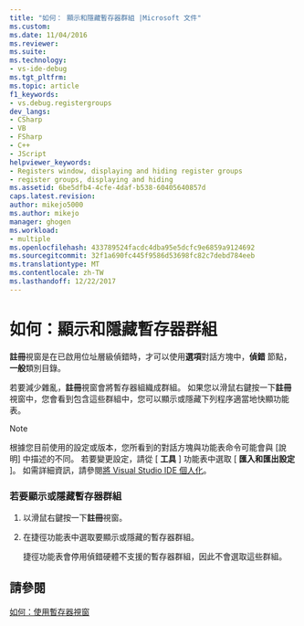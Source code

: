 ```yaml
---
title: "如何： 顯示和隱藏暫存器群組 |Microsoft 文件"
ms.custom: 
ms.date: 11/04/2016
ms.reviewer: 
ms.suite: 
ms.technology:
- vs-ide-debug
ms.tgt_pltfrm: 
ms.topic: article
f1_keywords:
- vs.debug.registergroups
dev_langs:
- CSharp
- VB
- FSharp
- C++
- JScript
helpviewer_keywords:
- Registers window, displaying and hiding register groups
- register groups, displaying and hiding
ms.assetid: 6be5dfb4-4cfe-4daf-b538-60405640857d
caps.latest.revision: 
author: mikejo5000
ms.author: mikejo
manager: ghogen
ms.workload:
- multiple
ms.openlocfilehash: 433789524facdc4dba95e5dcfc9e6859a9124692
ms.sourcegitcommit: 32f1a690fc445f9586d53698fc82c7debd784eeb
ms.translationtype: MT
ms.contentlocale: zh-TW
ms.lasthandoff: 12/22/2017
---
```

# <a name="how-to-display-and-hide-register-groups"></a>如何：顯示和隱藏暫存器群組
**註冊**視窗是在已啟用位址層級偵錯時，才可以使用**選項**對話方塊中，**偵錯** 節點，**一般**類別目錄。  
  
 若要減少雜亂，**註冊**視窗會將暫存器組織成群組。 如果您以滑鼠右鍵按一下**註冊**視窗中，您會看到包含這些群組中，您可以顯示或隱藏下列程序適當地快顯功能表。  
  
> [!NOTE]
>  根據您目前使用的設定或版本，您所看到的對話方塊與功能表命令可能會與 [說明] 中描述的不同。 若要變更設定，請從 [ **工具** ] 功能表中選取 [ **匯入和匯出設定** ]。 如需詳細資訊，請參閱[將 Visual Studio IDE 個人化](../ide/personalizing-the-visual-studio-ide.md)。  
  
### <a name="to-display-or-hide-register-groups"></a>若要顯示或隱藏暫存器群組  
  
1.  以滑鼠右鍵按一下**註冊**視窗。  
  
2.  在捷徑功能表中選取要顯示或隱藏的暫存器群組。  
  
     捷徑功能表會停用偵錯硬體不支援的暫存器群組，因此不會選取這些群組。  
  
## <a name="see-also"></a>請參閱  
 [如何：使用暫存器視窗](../debugger/how-to-use-the-registers-window.md)